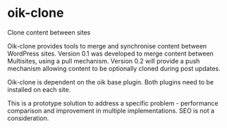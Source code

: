 # oik-clone
Clone content between sites

Oik-clone provides tools to merge and synchronise content between WordPress sites.
Version 0.1 was developed to merge content between Multisites, using a pull mechanism.
Version 0.2 will provide a push mechanism allowing content to be optionally cloned during post updates.

Oik-clone is dependent on the oik base plugin.
Both plugins need to be installed on each site.

This is a prototype solution to address a specific problem - performance comparison and improvement in multiple implementations. SEO is not a consideration.
